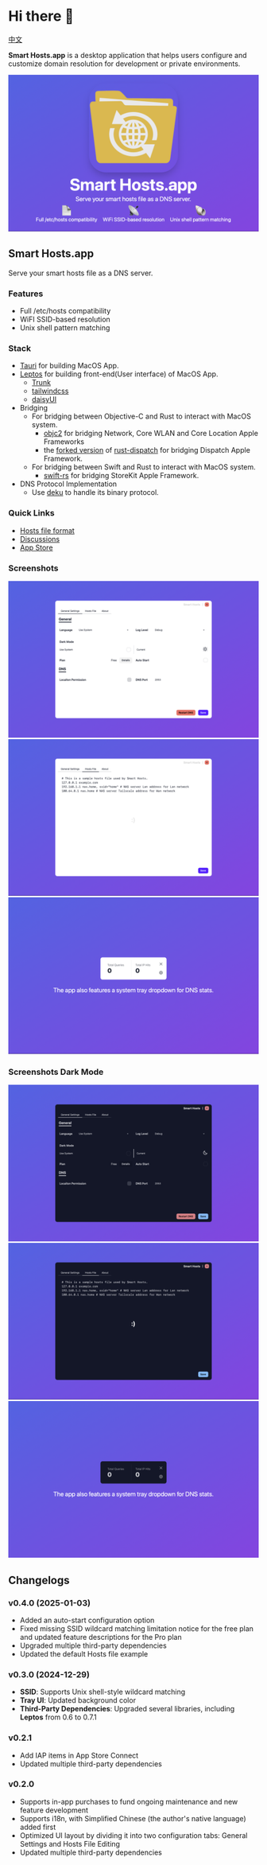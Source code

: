 # Hi there 👋

[中文](./README.zh.md)

**Smart Hosts.app** is a desktop application
that helps users configure and customize domain resolution
for development or private environments.

![Poster](./Poster.png)

## Smart Hosts.app

Serve your smart hosts file as a DNS server.

### Features

- Full /etc/hosts compatibility
- WiFI SSID-based resolution
- Unix shell pattern matching

### Stack

- [Tauri](https://github.com/tauri-apps/tauri) for building MacOS App.
- [Leptos](https://github.com/leptos-rs/leptos) for
  building front-end(User interface) of MacOS App.
  - [Trunk](https://github.com/trunk-rs/trunk)
  - [tailwindcss](https://github.com/tailwindlabs/tailwindcss)
  - [daisyUI](https://github.com/saadeghi/daisyui)
- Bridging
  - For bridging between Objective-C and Rust to interact with MacOS system.
    - [objc2](https://github.com/madsmtm/objc2) for bridging Network,
      Core WLAN and Core Location Apple Frameworks
    - the [forked version](https://github.com/turbocool3r/rust-dispatch) of [rust-dispatch](https://github.com/SSheldon/rust-dispatch)
      for bridging Dispatch Apple Framework.
  - For bridging between Swift and Rust to interact with MacOS system.
    - [swift-rs](swift-rs)
      for bridging StoreKit Apple Framework.
- DNS Protocol Implementation
  - Use [deku](https://github.com/sharksforarms/deku) to handle its binary protocol.

### Quick Links

- [Hosts file format](./Hosts.md)
- [Discussions](https://github.com/orgs/Smart-Hosts/discussions)
- [App Store](https://apps.apple.com/us/app/smart-hosts/id6738317830)

### Screenshots

![preferences window | general](./screenshots/PreferencesGeneral.png)
![preferences window | hosts file](./screenshots/PreferencesHostsFile.png)
![tray window](./screenshots/Tray.png)

### Screenshots Dark Mode

![preferences window | general](./screenshots_dark/PreferencesGeneral.png)
![preferences window | hosts file](./screenshots_dark/PreferencesHostsFile.png)
![tray window](./screenshots_dark/Tray.png)

## Changelogs

### v0.4.0 (2025-01-03)

- Added an auto-start configuration option
- Fixed missing SSID wildcard matching limitation notice for the free plan
  and updated feature descriptions for the Pro plan
- Upgraded multiple third-party dependencies
- Updated the default Hosts file example

### v0.3.0 (2024-12-29)

- **SSID**: Supports Unix shell-style wildcard matching
- **Tray UI**: Updated background color
- **Third-Party Dependencies**: Upgraded several libraries,
  including **Leptos** from 0.6 to 0.7.1

### v0.2.1

- Add IAP items in App Store Connect
- Updated multiple third-party dependencies

### v0.2.0

- Supports in-app purchases to fund ongoing maintenance
  and new feature development
- Supports i18n, with Simplified Chinese (the author's native language) added first
- Optimized UI layout by dividing it into two configuration tabs:
  General Settings and Hosts File Editing
- Updated multiple third-party dependencies
